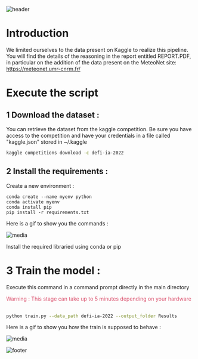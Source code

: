 ![header](https://capsule-render.vercel.app/api?type=waving&color=9999FF&height=300&section=header&text=🌦🌡Team%20%2B1%20for%20the%20win📈🌞&fontSize=50&animation=twinkling&fontAlignY=38&desc=by%20Dorian%20VOYDIE,%20Thomas%20FRAMERY,%20Yoann%20MAAREK&descAlignY=51&descAlign=62&fontColor=FFFFFF)

# Introduction

We limited ourselves to the data present on Kaggle to realize this pipeline. You will find the details of the reasoning in the report entitled REPORT.PDF, in particular on the addition of the data present on the MeteoNet site: https://meteonet.umr-cnrm.fr/

# Execute the script

## 1 Download the dataset :

You can retrieve the dataset from the kaggle competition. Be sure you have access to the competition and have your credentials in a file called "kaggle.json" stored in ~/.kaggle

```Bash
kaggle competitions download -c defi-ia-2022
```

## 2 Install the requirements :

Create a new environment :

```conda
conda create --name myenv python
conda activate myenv
conda install pip
pip install -r requirements.txt
```

Here is a gif to show you the commands :

![media](Media/Installation.gif)

Install the required libraried using conda or pip

# 3 Train the model :

Execute this command in a command prompt directly in the main directory

<div style="color:#db516d">Warning : This stage can take up to 5 minutes depending on your hardware</div>
<br>

```Bash
python train.py --data_path defi-ia-2022 --output_folder Results
```

Here is a gif to show you how the train is supposed to behave :

![media](Media/Training.gif)

![footer](https://capsule-render.vercel.app/api?type=waving&color=9999FF&height=150&section=footer&fontSize=50)
